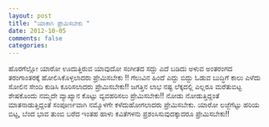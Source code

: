 ```yaml
---
layout: post
title: "ಯಾಕಾಗಿ ಪ್ರೇಮಿಸಬೇಕು "
date: 2012-10-05
comments: false
categories: 
---
```



ಹೊರಗೆಲ್ಲೋ ಯಾರೋ ಊದುತ್ತಿರುವ  ಯಾವುದೋ ಸಂಗೀತದ ಸದ್ದು ಎದೆ ಬಡಿದು  ಅಳುವ ಅಂತರಂಗದ ತರಂಗಾಂತರಕ್ಕೆ   ಹೋಲಿಸಿಕೊಳ್ಳಲಾದರು ಪ್ರೇಮಿಸಬೇಕು !!  ಗೆಲುವಿನ ಹಿಂದೆ ಎದ್ದು ಬಿದ್ದು  ಓಡುವ ಬುದ್ಧಿಗೆ ಕಾಲು ಎಳೆದು ಸೋಲಿನ ಸೇಂದಿ ಕುಡಿಸಿ  ಕೂರಿಸಲಾದರು ಪ್ರೇಮಿಸಬೇಕು!!  ಜಗತ್ತಿನ ಲಾಭ ನಷ್ಟ ಲೆಕ್ಕದಲ್ಲಿ  ಎಲ್ಲರೂ ಮರೆತುಬಿಟ್ಟ ಶೇಷಕೊಂದು  ನಮ್ಮದೇ ವ್ಯಾಖ್ಯಾನ ಕೊಟ್ಟು  ವ್ಯವಹರಿಸಲು ಪ್ರೇಮಿಸಬೇಕು!!  ನೋಡು ನೋಡುತ್ತಿದ್ದಂತೆ  ಮಾತನಾಡುತ್ತಿದ್ದಂತೆ ಸಂಪೂರ್ಣವಾಗಿ ನಮ್ಮೊಳಗೇ  ಕಳೆದುಹೋಗಲಾದರು ಪ್ರೇಮಿಸಬೇಕು.   ಯಾರೋ ಲಜ್ಜೆಗೆಟ್ಟು ಹರಿಯ ಬಿಟ್ಟ,  ಬೆಂದ ಭಾವ ತುಂಬಿ ಬರೆದ  ಇಂತಹ ಹಾಳು ಕವಿತೆಗಳನು ಪ್ರಶಂಸಿಸುವುದಕ್ಕಾದರೂ ಪ್ರೇಮಿಸಬೇಕು!!
